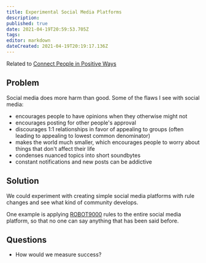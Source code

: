 ```yaml
---
title: Experimental Social Media Platforms
description: 
published: true
date: 2021-04-19T20:59:53.705Z
tags: 
editor: markdown
dateCreated: 2021-04-19T20:19:17.136Z
---
```


Related to [Connect People in Positive Ways](connect-people.md)

## Problem
Social media does more harm than good. Some of the flaws I see with social media:
- encourages people to have opinions when they otherwise might not
- encourages posting for other people's approval
- discourages 1:1 relationships in favor of appealing to groups (often leading to appealing to lowest common denominator)
- makes the world much smaller, which encourages people to worry about things that don't affect their life
- condenses nuanced topics into short soundbytes
- constant notifications and new posts can be addictive

## Solution
We could experiment with creating simple social media platforms with rule changes and see what kind of community develops.

One example is applying [ROBOT9000](https://blog.xkcd.com/2008/01/14/robot9000-and-xkcd-signal-attacking-noise-in-chat/) rules to the entire social media platform, so that no one can say anything that has been said before.

## Questions
- How would we measure success?
